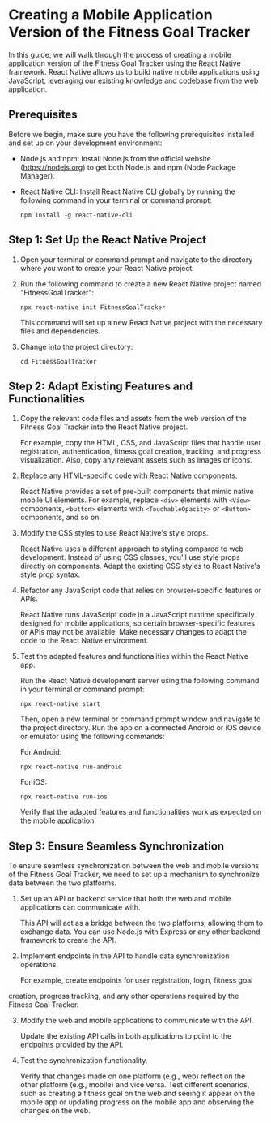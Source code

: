 # Creating a Mobile Application Version of the Fitness Goal Tracker

In this guide, we will walk through the process of creating a mobile application version of the Fitness Goal Tracker using the React Native framework. React Native allows us to build native mobile applications using JavaScript, leveraging our existing knowledge and codebase from the web application.

## Prerequisites

Before we begin, make sure you have the following prerequisites installed and set up on your development environment:

- Node.js and npm: Install Node.js from the official website (https://nodejs.org) to get both Node.js and npm (Node Package Manager).
- React Native CLI: Install React Native CLI globally by running the following command in your terminal or command prompt:
  
  ```
  npm install -g react-native-cli
  ```

## Step 1: Set Up the React Native Project

1. Open your terminal or command prompt and navigate to the directory where you want to create your React Native project.
2. Run the following command to create a new React Native project named "FitnessGoalTracker":

   ```
   npx react-native init FitnessGoalTracker
   ```

   This command will set up a new React Native project with the necessary files and dependencies.

3. Change into the project directory:

   ```
   cd FitnessGoalTracker
   ```

## Step 2: Adapt Existing Features and Functionalities

1. Copy the relevant code files and assets from the web version of the Fitness Goal Tracker into the React Native project.

   For example, copy the HTML, CSS, and JavaScript files that handle user registration, authentication, fitness goal creation, tracking, and progress visualization. Also, copy any relevant assets such as images or icons.

2. Replace any HTML-specific code with React Native components.

   React Native provides a set of pre-built components that mimic native mobile UI elements. For example, replace `<div>` elements with `<View>` components, `<button>` elements with `<TouchableOpacity>` or `<Button>` components, and so on.

3. Modify the CSS styles to use React Native's style props.

   React Native uses a different approach to styling compared to web development. Instead of using CSS classes, you'll use style props directly on components. Adapt the existing CSS styles to React Native's style prop syntax.

4. Refactor any JavaScript code that relies on browser-specific features or APIs.

   React Native runs JavaScript code in a JavaScript runtime specifically designed for mobile applications, so certain browser-specific features or APIs may not be available. Make necessary changes to adapt the code to the React Native environment.

5. Test the adapted features and functionalities within the React Native app.

   Run the React Native development server using the following command in your terminal or command prompt:

   ```
   npx react-native start
   ```

   Then, open a new terminal or command prompt window and navigate to the project directory. Run the app on a connected Android or iOS device or emulator using the following commands:

   For Android:
   ```
   npx react-native run-android
   ```

   For iOS:
   ```
   npx react-native run-ios
   ```

   Verify that the adapted features and functionalities work as expected on the mobile application.

## Step 3: Ensure Seamless Synchronization

To ensure seamless synchronization between the web and mobile versions of the Fitness Goal Tracker, we need to set up a mechanism to synchronize data between the two platforms.

1. Set up an API or backend service that both the web and mobile applications can communicate with.

   This API will act as a bridge between the two platforms, allowing them to exchange data. You can use Node.js with Express or any other backend framework to create the API.

2. Implement endpoints in the API to handle data synchronization operations.

   For example, create endpoints for user registration, login, fitness goal

 creation, progress tracking, and any other operations required by the Fitness Goal Tracker.

3. Modify the web and mobile applications to communicate with the API.

   Update the existing API calls in both applications to point to the endpoints provided by the API.

4. Test the synchronization functionality.

   Verify that changes made on one platform (e.g., web) reflect on the other platform (e.g., mobile) and vice versa. Test different scenarios, such as creating a fitness goal on the web and seeing it appear on the mobile app or updating progress on the mobile app and observing the changes on the web.

